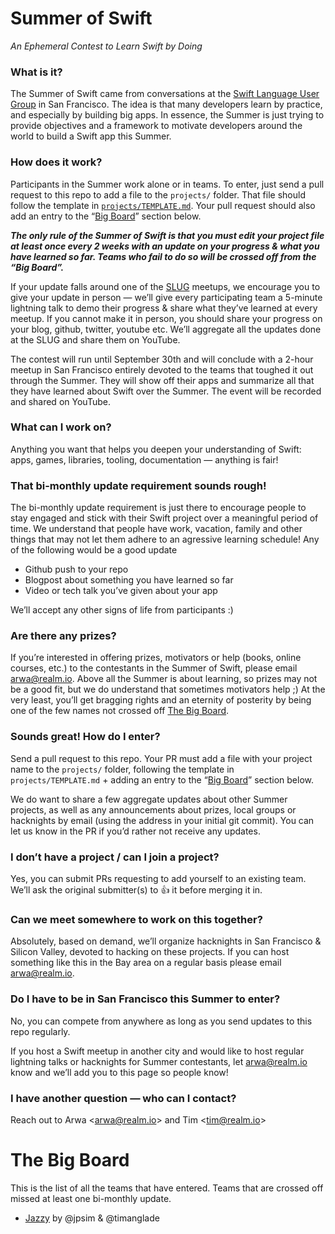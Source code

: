 Summer of Swift
===============

_An Ephemeral Contest to Learn Swift by Doing_


### What is it?

The Summer of Swift came from conversations at the [Swift Language User Group](http://www.meetup.com/swift-language) in San Francisco. The idea is that many developers learn by practice, and especially by building big apps. In essence, the Summer is just trying to provide objectives and a framework to motivate developers around the world to build a Swift app this Summer.


### How does it work?

Participants in the Summer work alone or in teams. To enter, just send a pull request to this repo to add a file to the `projects/` folder. That file should follow the template in [`projects/TEMPLATE.md`](projects/TEMPLATE.md). Your pull request should also add an entry to the “[Big Board](#the-big-board)” section below.

**_The only rule of the Summer of Swift is that you must edit your project file at least once every 2 weeks with an update on your progress & what you have learned so far. Teams who fail to do so will be crossed off from the “Big Board”._**

If your update falls around one of the [SLUG](http://www.meetup.com/swift-language) meetups, we encourage you to give your update in person — we’ll give every participating team a 5-minute lightning talk to demo their progress & share what they’ve learned at every meetup. If you cannot make it in person, you should share your progress on your blog, github, twitter, youtube etc. We’ll aggregate all the updates done at the SLUG and share them on YouTube.

The contest will run until September 30th and will conclude with a 2-hour meetup in San Francisco entirely devoted to the teams that toughed it out through the Summer. They will show off their apps and summarize all that they have learned about Swift over the Summer. The event will be recorded and shared on YouTube.

### What can I work on?

Anything you want that helps you deepen your understanding of Swift: apps, games, libraries, tooling, documentation — anything is fair!

### That bi-monthly update requirement sounds rough!

The bi-monthly update requirement is just there to encourage people to stay engaged and stick with their Swift project over a meaningful period of time. We understand that people have work, vacation, family and other things that may not let them adhere to an agressive learning schedule! Any of the following would be a good update
- Github push to your repo
- Blogpost about something you have learned so far
- Video or tech talk you’ve given about your app

We’ll accept any other signs of life from participants :)

### Are there any prizes?

If you’re interested in offering prizes, motivators or help (books, online courses, etc.) to the contestants in the Summer of Swift, please email arwa@realm.io. Above all the Summer is about learning, so prizes may not be a good fit, but we do understand that sometimes motivators help ;) At the very least, you’ll get bragging rights and an eternity of posterity by being one of the few names not crossed off [The Big Board](#the-big-board).

### Sounds great! How do I enter?

Send a pull request to this repo. Your PR must add a file with your project name to the `projects/` folder, following the template in `projects/TEMPLATE.md` + adding an entry to the “[Big Board](#the-big-board)” section below.

We do want to share a few aggregate updates about other Summer projects, as well as any announcements about prizes, local groups or hacknights by email (using the address in your initial git commit). You can let us know in the PR if you’d rather not receive any updates.

### I don’t have a project / can I join a project?

Yes, you can submit PRs requesting to add yourself to an existing team. We’ll ask the original submitter(s) to :+1: it before merging it in.

### Can we meet somewhere to work on this together?

Absolutely, based on demand, we’ll organize hacknights in San Francisco & Silicon Valley, devoted to hacking on these projects. If you can host something like this in the Bay area on a regular basis please email arwa@realm.io.

### Do I have to be in San Francisco this Summer to enter?

No, you can compete from anywhere as long as you send updates to this repo regularly.

If you host a Swift meetup in another city and would like to host regular lightning talks or hacknights for Summer contestants, let arwa@realm.io know and we’ll add you to this page so people know!

### I have another question — who can I contact?

Reach out to Arwa \<arwa@realm.io\> and Tim \<tim@realm.io\>

# The Big Board

This is the list of all the teams that have entered. Teams that are crossed off missed at least one bi-monthly update.

- [Jazzy](projects/jazzy.md) by @jpsim & @timanglade
